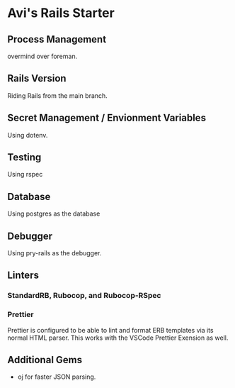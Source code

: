 # Avi's Rails Starter

## Process Management

overmind over foreman.

## Rails Version

Riding Rails from the main branch.

## Secret Management / Envionment Variables

Using dotenv.

## Testing

Using rspec

## Database

Using postgres as the database

## Debugger

Using pry-rails as the debugger.

## Linters

### StandardRB, Rubocop, and Rubocop-RSpec

### Prettier

Prettier is configured to be able to lint and format ERB templates via its normal HTML parser. This
works with the VSCode Prettier Exension as well.

## Additional Gems

- oj for faster JSON parsing.
